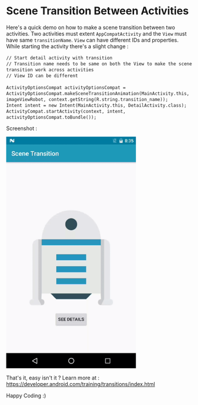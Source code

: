 # Scene Transition Between Activities
Here's a quick demo on how to make a scene transition between two activities. Two activities must extent `AppCompatActivity` and the `View` must have same `transitionName`. `View` can have different IDs and properties. While starting the activity there's a slight change :

```
// Start detail activity with transition
// Transition name needs to be same on both the View to make the scene transition work across activities
// View ID can be different

ActivityOptionsCompat activityOptionsCompat = ActivityOptionsCompat.makeSceneTransitionAnimation(MainActivity.this, imageViewRobot, context.getString(R.string.transition_name));
Intent intent = new Intent(MainActivity.this, DetailActivity.class);
ActivityCompat.startActivity(context, intent, activityOptionsCompat.toBundle());
```            

Screenshot :

<img src="https://github.com/sumitsahoo/SceneTransitionExample/blob/master/device-2017-04-18_2.gif" width="350"/>


That's it, easy isn't it ? Learn more at : https://developer.android.com/training/transitions/index.html

Happy Coding :)

